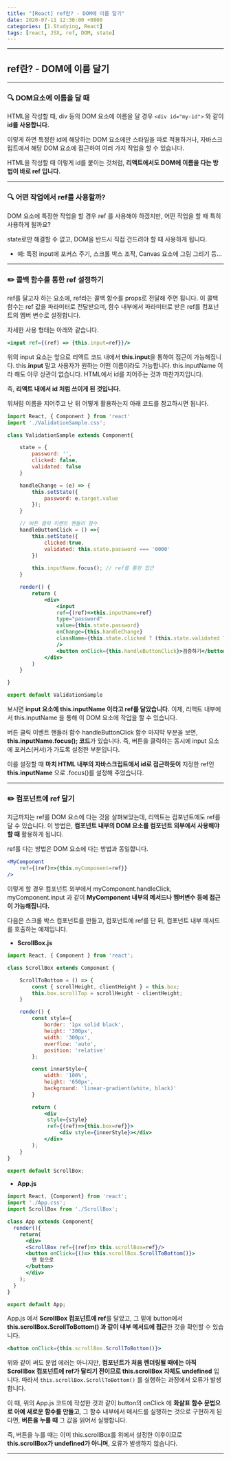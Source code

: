 ```yaml
---
title: "[React] ref란? - DOM에 이름 달기"
date: 2020-07-11 12:30:00 +0800
categories: [1.Studying, React]
tags: [react, JSX, ref, DOM, state]
---
```


------



##  **ref란? - DOM에 이름 달기**

------

### **🔍 DOM요소에 이름을 달 때**

HTML을 작성할 때, div 등의 DOM 요소에 이름을 달 경우 `<div id="my-id">` 와 같이 **id를 사용합니다.**

이렇게 하면 특정한 id에 해당하는 DOM 요소에만 스타일을 따로 적용하거나, 자바스크립트에서 해당 DOM 요소에 접근하여 여러 가지 작업을 할 수 있습니다.

HTML을 작성할 때 이렇게 id를 붙이는 것처럼, **리액트에서도 DOM에 이름을 다는 방법이 바로 ref 입니다.**

------

### **🔍 어떤 작업에서 ref를 사용할까?**

DOM 요소에 특정한 작업을 할 경우 ref 를 사용해야 하겠지만, 어떤 작업을 할 때 특히 사용하게 될까요?

state로만 해결할 수 없고, DOM을 반드시 직접 건드려야 할 때 사용하게 됩니다.

* 예: 특정 input에 포커스 주기, 스크롤 박스 조작, Canvas 요소에 그림 그리기 등...

------

### ✏️ **콜백 함수를 통한 ref 설정하기**

ref를 달고자 하는 요소에, ref라는 콜백 함수를 props로 전달해 주면 됩니다. 이 콜백 함수는 ref 값을 파라미터로 전달받으며, 함수 내부에서 파라미터로 받은 ref를 컴포넌트의 멤버 변수로 설정합니다.

자세한 사용 형태는 아래와 같습니다.

```jsx
<input ref={(ref) => {this.input=ref}}/>
```

위의 input 요소는 앞으로 리액트 코드 내에서 **this.input**을 통하여 접근이 가능해집니다. this.**input** 말고 사용자가 원하는 어떤 이름이라도 가능합니다. this.inputName 이라 해도 아무 상관이 없습니다. HTML에서 id를 지어주는 것과 마찬가지입니다.

즉, **리액트 내에서 id 처럼 쓰이게 된 것입니다.**

위처럼 이름을 지어주고 난 뒤 어떻게 활용하는지 아래 코드를 참고하시면 됩니다.

```jsx
import React, { Component } from 'react'
import './ValidationSample.css';

class ValidationSample extends Component{

    state = {
        password: '',
        clicked: false,
        validated: false
    }

    handleChange = (e) => {
        this.setState({
            password: e.target.value
        });
    }

    // 버튼 클릭 이벤트 핸들러 함수
    handleButtonClick = () =>{
        this.setState({
            clicked:true,
            validated: this.state.password === '0000'
        })
        
        this.inputName.focus(); // ref를 통한 접근
    }

    render() {
        return (
            <div>
                <input
                ref={(ref)=>this.inputName=ref}
                type="password"
                value={this.state.password}
                onChange={this.handleChange}
                className={this.state.clicked ? (this.state.validated ? 'success' : 'failure') : ''}
                />
                <button onClick={this.handleButtonClick}>검증하기</button>
            </div>
        )
    }

}

export default ValidationSample
```

보시면 **input 요소에 this.inputName 이라고 ref를 달았습니다.** 이제, 리액트 내부에서 this.inputName 을 통해 이 DOM 요소에 작업을 할 수 있습니다.

버튼 클릭 이벤트 핸들러 함수 handleButtonClick 함수 마지막 부분을 보면, **this.inputName.focus(); 코드**가 있습니다. 즉, 버튼을 클릭하는 동시에 input 요소에 포커스(커서)가 가도록 설정한 부분입니다.

이를 설정할 때 **마치 HTML 내부의 자바스크립트에서 id로 접근하듯이** 지정한 ref인 **this.inputName** 으로 .focus()를 설정해 주었습니다.

------

### ✏️ **컴포넌트에 ref 달기**

지금까지는 ref를 DOM 요소에 다는 것을 살펴보았는데, 리액트는 컴포넌트에도 ref를 달 수 있습니다. 이 방법은, **컴포넌트 내부의 DOM 요소를 컴포넌트 외부에서 사용해야 할 때** 활용하게 됩니다.

ref를 다는 방법은 DOM 요소에 다는 방법과 동일합니다.

```jsx
<MyComponent
    ref={(ref)=>{this.myComponent=ref}}
/>
```

이렇게 할 경우 컴포넌트 외부에서 myComponent.handleClick, myComponent.input 과 같이 **MyComponent 내부의 메서드나 멤버변수 등에 접근이 가능해집니다.**

다음은 스크롤 박스 컴포넌트를 만들고,  컴포넌트에 ref를 단 뒤, 컴포넌트 내부 메서드를 호출하는 예제입니다.

* **ScrollBox.js**

```jsx
import React, { Component } from 'react';

class ScrollBox extends Component {

    ScrollToBottom = () => {
        const { scrollHeight, clientHeight } = this.box;
        this.box.scrollTop = scrollHeight - clientHeight;
    }

    render() {
        const style={
            border: '1px solid black',
            height: '300px',
            width: '300px',
            overflow: 'auto',
            position: 'relative'
        };

        const innerStyle={
            width: '100%',
            height: '650px',
            background: 'linear-gradient(white, black)'
        }

        return (
            <div
             style={style}
             ref={(ref)=>{this.box=ref}}>
                 <div style={innerStyle}></div>
            </div>
        );
    }
}

export default ScrollBox;
```

* **App.js**

```jsx
import React, {Component} from 'react';
import './App.css';
import ScrollBox from './ScrollBox';

class App extends Component{
  render(){
    return(
      <div>
      <ScrollBox ref={(ref)=> this.scrollBox=ref}/>
      <button onClick={()=> this.scrollBox.ScrollToBottom()}>
        맨 밑으로
      </button>
      </div>
    );
  }
}

export default App;
```

App.js 에서 **ScrollBox 컴포넌트에 ref**를 달았고, 그 밑에 button에서 **this.scrollBox.ScrollToBottom() 과 같이 내부 메서드에 접근**한 것을 확인할 수 있습니다.

```jsx
<button onClick={this.scrollBox.ScrollToBottom()}>
```

위와 같이 써도 문법 에러는 아니지만, **컴포넌트가 처음 렌더링될 때에는 아직 ScrollBox 컴포넌트에 ref가 달리기 전이므로 this.scrollBox 자체도 undefined** 입니다. 따라서 `this.scrollBox.ScrollToBottom()` 를 실행하는 과정에서 오류가 발생합니다.

이 때, 위의 App.js 코드에 작성한 것과 같이 button의 onClick 에 **화살표 함수 문법으로 아예 새로운 함수를 만들고**, 그 함수 내부에서 메서드를 실행하는 것으로 구현하게 된다면, **버튼을 누를 때** 그 값을 읽어서 실행합니다.

즉, 버튼을 누를 때는 이미 this.scrollBox를 위에서 설정한 이후이므로 **this.scrollBox가 undefined가 아니며**, 오류가 발생하지 않습니다.

------


